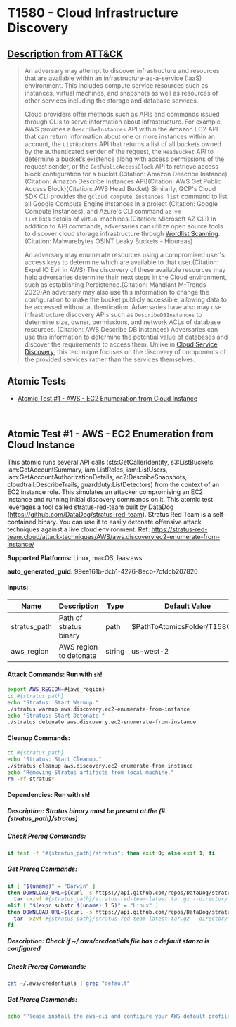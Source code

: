# T1580 - Cloud Infrastructure Discovery
## [Description from ATT&CK](https://attack.mitre.org/techniques/T1580)
<blockquote>An adversary may attempt to discover infrastructure and resources that are available within an infrastructure-as-a-service (IaaS) environment. This includes compute service resources such as instances, virtual machines, and snapshots as well as resources of other services including the storage and database services.

Cloud providers offer methods such as APIs and commands issued through CLIs to serve information about infrastructure. For example, AWS provides a <code>DescribeInstances</code> API within the Amazon EC2 API that can return information about one or more instances within an account, the <code>ListBuckets</code> API that returns a list of all buckets owned by the authenticated sender of the request, the <code>HeadBucket</code> API to determine a bucket’s existence along with access permissions of the request sender, or the <code>GetPublicAccessBlock</code> API to retrieve access block configuration for a bucket.(Citation: Amazon Describe Instance)(Citation: Amazon Describe Instances API)(Citation: AWS Get Public Access Block)(Citation: AWS Head Bucket) Similarly, GCP's Cloud SDK CLI provides the <code>gcloud compute instances list</code> command to list all Google Compute Engine instances in a project (Citation: Google Compute Instances), and Azure's CLI command <code>az vm list</code> lists details of virtual machines.(Citation: Microsoft AZ CLI) In addition to API commands, adversaries can utilize open source tools to discover cloud storage infrastructure through [Wordlist Scanning](https://attack.mitre.org/techniques/T1595/003).(Citation: Malwarebytes OSINT Leaky Buckets - Hioureas)

An adversary may enumerate resources using a compromised user's access keys to determine which are available to that user.(Citation: Expel IO Evil in AWS) The discovery of these available resources may help adversaries determine their next steps in the Cloud environment, such as establishing Persistence.(Citation: Mandiant M-Trends 2020)An adversary may also use this information to change the configuration to make the bucket publicly accessible, allowing data to be accessed without authentication. Adversaries have also may use infrastructure discovery APIs such as <code>DescribeDBInstances</code> to determine size, owner, permissions, and network ACLs of database resources. (Citation: AWS Describe DB Instances) Adversaries can use this information to determine the potential value of databases and discover the requirements to access them. Unlike in [Cloud Service Discovery](https://attack.mitre.org/techniques/T1526), this technique focuses on the discovery of components of the provided services rather than the services themselves.</blockquote>

## Atomic Tests

- [Atomic Test #1 - AWS - EC2 Enumeration from Cloud Instance](#atomic-test-1---aws---ec2-enumeration-from-cloud-instance)


<br/>

## Atomic Test #1 - AWS - EC2 Enumeration from Cloud Instance
This atomic runs several API calls (sts:GetCallerIdentity, s3:ListBuckets, iam:GetAccountSummary, iam:ListRoles, iam:ListUsers, iam:GetAccountAuthorizationDetails, ec2:DescribeSnapshots, cloudtrail:DescribeTrails, guardduty:ListDetectors) from the context of an EC2 instance role. This simulates an attacker compromising an EC2 instance and running initial discovery commands on it. This atomic test leverages a tool called stratus-red-team built by DataDog (https://github.com/DataDog/stratus-red-team). Stratus Red Team is a self-contained binary. You can use it to easily detonate offensive attack techniques against a live cloud environment. Ref: https://stratus-red-team.cloud/attack-techniques/AWS/aws.discovery.ec2-enumerate-from-instance/

**Supported Platforms:** Linux, macOS, Iaas:aws


**auto_generated_guid:** 99ee161b-dcb1-4276-8ecb-7cfdcb207820





#### Inputs:
| Name | Description | Type | Default Value |
|------|-------------|------|---------------|
| stratus_path | Path of stratus binary | path | $PathToAtomicsFolder/T1580/src|
| aws_region | AWS region to detonate | string | us-west-2|


#### Attack Commands: Run with `sh`! 


```sh
export AWS_REGION=#{aws_region}
cd #{stratus_path}
echo "Stratus: Start Warmup."
./stratus warmup aws.discovery.ec2-enumerate-from-instance
echo "Stratus: Start Detonate."
./stratus detonate aws.discovery.ec2-enumerate-from-instance
```

#### Cleanup Commands:
```sh
cd #{stratus_path}
echo "Stratus: Start Cleanup."
./stratus cleanup aws.discovery.ec2-enumerate-from-instance
echo "Removing Stratus artifacts from local machine."
rm -rf stratus*
```



#### Dependencies:  Run with `sh`!
##### Description: Stratus binary must be present at the (#{stratus_path}/stratus)
##### Check Prereq Commands:
```sh
if test -f "#{stratus_path}/stratus"; then exit 0; else exit 1; fi
```
##### Get Prereq Commands:
```sh
if [ "$(uname)" = "Darwin" ]
then DOWNLOAD_URL=$(curl -s https://api.github.com/repos/DataDog/stratus-red-team/releases/latest | grep browser_download_url | grep -i Darwin_x86_64 | cut -d '"' -f 4); wget -q -O #{stratus_path}/stratus-red-team-latest.tar.gz $DOWNLOAD_URL
  tar -xzvf #{stratus_path}/stratus-red-team-latest.tar.gz --directory #{stratus_path}/
elif [ "$(expr substr $(uname) 1 5)" = "Linux" ]
then DOWNLOAD_URL=$(curl -s https://api.github.com/repos/DataDog/stratus-red-team/releases/latest | grep browser_download_url | grep -i linux_x86_64 | cut -d '"' -f 4); wget -q -O #{stratus_path}/stratus-red-team-latest.tar.gz $DOWNLOAD_URL
  tar -xzvf #{stratus_path}/stratus-red-team-latest.tar.gz --directory #{stratus_path}/
fi
```
##### Description: Check if ~/.aws/credentials file has a default stanza is configured
##### Check Prereq Commands:
```sh
cat ~/.aws/credentials | grep "default"
```
##### Get Prereq Commands:
```sh
echo "Please install the aws-cli and configure your AWS default profile using: aws configure"
```




<br/>
